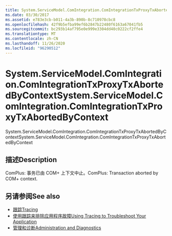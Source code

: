 ```yaml
---
title: System.ServiceModel.ComIntegration.ComIntegrationTxProxyTxAbortedByContext
ms.date: 03/30/2017
ms.assetid: e783e3cb-b011-4a3b-890b-8c710978cbc8
ms.openlocfilehash: 42f9b5efba99ef6b2847b22480f6163a67041fb5
ms.sourcegitcommit: bc293b14af795e0e999e3304dd40c0222cf2ffe4
ms.translationtype: MT
ms.contentlocale: zh-CN
ms.lasthandoff: 11/26/2020
ms.locfileid: "96290512"
---
```

# <a name="systemservicemodelcomintegrationcomintegrationtxproxytxabortedbycontext"></a><span data-ttu-id="8b237-102">System.ServiceModel.ComIntegration.ComIntegrationTxProxyTxAbortedByContext</span><span class="sxs-lookup"><span data-stu-id="8b237-102">System.ServiceModel.ComIntegration.ComIntegrationTxProxyTxAbortedByContext</span></span>

<span data-ttu-id="8b237-103">System.ServiceModel.ComIntegration.ComIntegrationTxProxyTxAbortedByContext</span><span class="sxs-lookup"><span data-stu-id="8b237-103">System.ServiceModel.ComIntegration.ComIntegrationTxProxyTxAbortedByContext</span></span>  
  
## <a name="description"></a><span data-ttu-id="8b237-104">描述</span><span class="sxs-lookup"><span data-stu-id="8b237-104">Description</span></span>  

 <span data-ttu-id="8b237-105">ComPlus: 事务已由 COM+ 上下文中止。</span><span class="sxs-lookup"><span data-stu-id="8b237-105">ComPlus: Transaction aborted by COM+ context.</span></span>  
  
## <a name="see-also"></a><span data-ttu-id="8b237-106">另请参阅</span><span class="sxs-lookup"><span data-stu-id="8b237-106">See also</span></span>

- [<span data-ttu-id="8b237-107">跟踪</span><span class="sxs-lookup"><span data-stu-id="8b237-107">Tracing</span></span>](index.md)
- [<span data-ttu-id="8b237-108">使用跟踪来排除应用程序故障</span><span class="sxs-lookup"><span data-stu-id="8b237-108">Using Tracing to Troubleshoot Your Application</span></span>](using-tracing-to-troubleshoot-your-application.md)
- [<span data-ttu-id="8b237-109">管理和诊断</span><span class="sxs-lookup"><span data-stu-id="8b237-109">Administration and Diagnostics</span></span>](../index.md)
